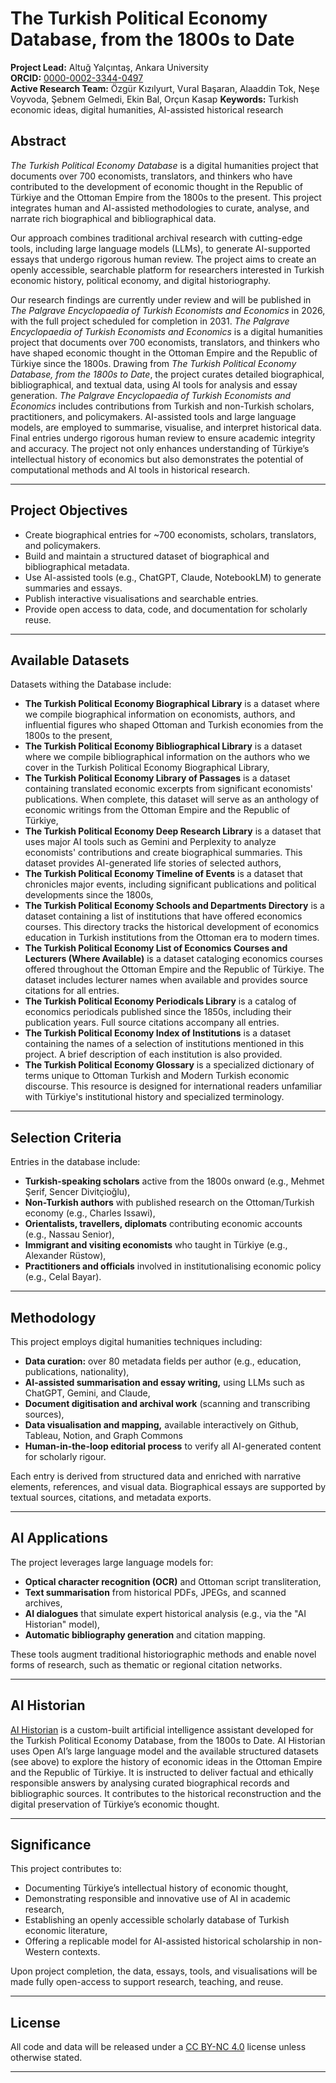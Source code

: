 # The Turkish Political Economy Database, from the 1800s to Date

**Project Lead:** Altuğ Yalçıntaş, Ankara University  
**ORCID:** [0000-0002-3344-0497](https://orcid.org/0000-0002-3344-0497)  
**Active Research Team:** Özgür Kızılyurt, Vural Başaran, Alaaddin Tok, Neşe Voyvoda, Şebnem Gelmedi, Ekin Bal, Orçun Kasap    **Keywords:** Turkish economic ideas, digital humanities, AI-assisted historical research

## Abstract

_The Turkish Political Economy Database_ is a digital humanities project that documents over 700 economists, translators, and thinkers who have contributed to the development of economic thought in the Republic of Türkiye and the Ottoman Empire from the 1800s to the present. This project integrates human and AI-assisted methodologies to curate, analyse, and narrate rich biographical and bibliographical data.

Our approach combines traditional archival research with cutting-edge tools, including large language models (LLMs), to generate AI-supported essays that undergo rigorous human review. The project aims to create an openly accessible, searchable platform for researchers interested in Turkish economic history, political economy, and digital historiography.

Our research findings are currently under review and will be published in _The Palgrave Encyclopaedia of Turkish Economists and Economics_ in 2026, with the full project scheduled for completion in 2031. _The Palgrave Encyclopaedia of Turkish Economists and Economics_ is a digital humanities project that documents over 700 economists, translators, and thinkers who have shaped economic thought in the Ottoman Empire and the Republic of Türkiye since the 1800s. Drawing from _The Turkish Political Economy Database, from the 1800s to Date_, the project curates detailed biographical, bibliographical, and textual data, using AI tools for analysis and essay generation. _The Palgrave Encyclopaedia of Turkish Economists and Economics_ includes contributions from Turkish and non-Turkish scholars, practitioners, and policymakers. AI-assisted tools and large language models, are employed to summarise, visualise, and interpret historical data. Final entries undergo rigorous human review to ensure academic integrity and accuracy. The project not only enhances understanding of Türkiye’s intellectual history of economics but also demonstrates the potential of computational methods and AI tools in historical research.

---

## Project Objectives

- Create biographical entries for ~700 economists, scholars, translators, and policymakers.
- Build and maintain a structured dataset of biographical and bibliographical metadata.
- Use AI-assisted tools (e.g., ChatGPT, Claude, NotebookLM) to generate summaries and essays.
- Publish interactive visualisations and searchable entries.
- Provide open access to data, code, and documentation for scholarly reuse.

---

## Available Datasets

Datasets withing the Database include:

- **The Turkish Political Economy Biographical Library** is a dataset where we compile biographical information on economists, authors, and influential figures who shaped Ottoman and Turkish economies from the 1800s to the present,
- **The Turkish Political Economy Bibliographical Library** is a dataset where we compile bibliographical information on the authors who we cover in the Turkish Political Economy Biographical Library,
- **The Turkish Political Economy Library of Passages** is a dataset containing translated economic excerpts from significant economists' publications. When complete, this dataset will serve as an anthology of economic writings from the Ottoman Empire and the Republic of Türkiye,
- **The Turkish Political Economy Deep Research Library** is a dataset that uses major AI tools such as Gemini and Perplexity to analyze economists' contributions and create biographical summaries. This dataset provides AI-generated life stories of selected authors,
- **The Turkish Political Economy Timeline of Events** is a dataset that chronicles major events, including significant publications and political developments since the 1800s,
- **The Turkish Political Economy Schools and Departments Directory** is a dataset containing a list of institutions that have offered economics courses. This directory tracks the historical development of economics education in Turkish institutions from the Ottoman era to modern times.
- **The Turkish Political Economy List of Economics Courses and Lecturers (Where Available)** is a dataset cataloging economics courses offered throughout the Ottoman Empire and the Republic of Türkiye. The dataset includes lecturer names when available and provides source citations for all entries.
- **The Turkish Political Economy Periodicals Library** is a catalog of economics periodicals published since the 1850s, including their publication years. Full source citations accompany all entries. 
- **The Turkish Political Economy Index of Institutions** is a dataset containing the names of a selection of institutions mentioned in this project. A brief description of each institution is also provided.
- **The Turkish Political Economy Glossary** is a specialized dictionary of terms unique to Ottoman Turkish and Modern Turkish economic discourse. This resource is designed for international readers unfamiliar with Türkiye's institutional history and specialized terminology.

---

## Selection Criteria

Entries in the database include:

- **Turkish-speaking scholars** active from the 1800s onward (e.g., Mehmet Şerif, Sencer Divitçioğlu),
- **Non-Turkish authors** with published research on the Ottoman/Turkish economy (e.g., Charles Issawi),
- **Orientalists, travellers, diplomats** contributing economic accounts (e.g., Nassau Senior),
- **Immigrant and visiting economists** who taught in Türkiye (e.g., Alexander Rüstow),
- **Practitioners and officials** involved in institutionalising economic policy (e.g., Celal Bayar).

---

## Methodology

This project employs digital humanities techniques including:

- **Data curation:** over 80 metadata fields per author (e.g., education, publications, nationality),
- **AI-assisted summarisation and essay writing,** using LLMs such as ChatGPT, Gemini, and Claude,
- **Document digitisation and archival work** (scanning and transcribing sources),
- **Data visualisation and mapping,** available interactively on Github, Tableau, Notion, and Graph Commons
- **Human-in-the-loop editorial process** to verify all AI-generated content for scholarly rigour.

Each entry is derived from structured data and enriched with narrative elements, references, and visual data. Biographical essays are supported by textual sources, citations, and metadata exports.

---

## AI Applications

The project leverages large language models for:

- **Optical character recognition (OCR)** and Ottoman script transliteration,
- **Text summarisation** from historical PDFs, JPEGs, and scanned archives,
- **AI dialogues** that simulate expert historical analysis (e.g., via the "AI Historian" model),
- **Automatic bibliography generation** and citation mapping.

These tools augment traditional historiographic methods and enable novel forms of research, such as thematic or regional citation networks.

---

## AI Historian

[AI Historian](https://chatgpt.com/g/g-vlyY4pSY2-ai-historian) is a custom-built artificial intelligence assistant developed for the Turkish Political Economy Database, from the 1800s to Date. AI Historian uses Open AI’s large language model and the available structured datasets (see above) to explore the history of economic ideas in the Ottoman Empire and the Republic of Türkiye. It is instructed to deliver factual and ethically responsible answers by analysing curated biographical records and bibliographic sources. It contributes to the historical reconstruction and the digital preservation of Türkiye’s economic thought.

---

## Significance

This project contributes to:

- Documenting Türkiye’s intellectual history of economic thought,
- Demonstrating responsible and innovative use of AI in academic research,
- Establishing an openly accessible scholarly database of Turkish economic literature,
- Offering a replicable model for AI-assisted historical scholarship in non-Western contexts.

Upon project completion, the data, essays, tools, and visualisations will be made fully open-access to support research, teaching, and reuse.

---

## License

All code and data will be released under a [CC BY-NC 4.0](https://creativecommons.org/licenses/by-nc/4.0/) license unless otherwise stated.

---

